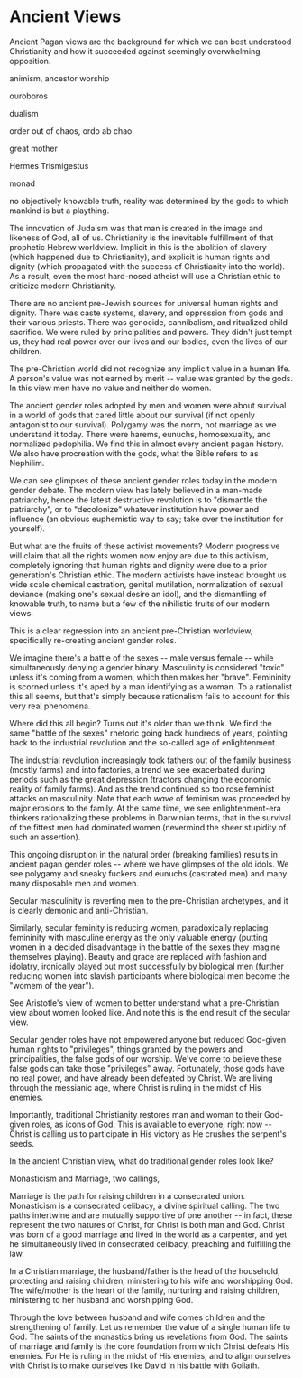 # Ancient Views

<!--
Lord Jesus Christ
 Son of God
 Have mercy on me, a sinner

Lord, grant me wisdom and the articulation of truth
-->

Ancient Pagan views are the background for which we can best understood Christianity and how it succeeded against seemingly overwhelming opposition.

animism, ancestor worship

ouroboros

dualism

order out of chaos, ordo ab chao

great mother

Hermes Trismigestus

monad


no objectively knowable truth, reality was determined by the gods to which mankind is but a plaything.

The innovation of Judaism was that man is created in the image and likeness of God, all of us. 
Christianity is the inevitable fulfillment of that prophetic Hebrew worldview.
Implicit in this is the abolition of slavery (which happened due to Christianity), and explicit is human rights and dignity (which propagated with the success of Christianity into the world).
As a result, even the most hard-nosed atheist will use a Christian ethic to criticize modern Christianity.

There are no ancient pre-Jewish sources for universal human rights and dignity. There was caste systems, slavery, and oppression from gods and their various priests. There was genocide, cannibalism, and ritualized child sacrifice. We were ruled by principalities and powers. They didn't just tempt us, they had real power over our lives and our bodies, even the lives of our children.

The pre-Christian world did not recognize any implicit value in a human life. A person's value was not earned by merit -- value was granted by the gods.
In this view men have no value and neither do women.

The ancient gender roles adopted by men and women were about survival in a world of gods that cared little about our survival (if not openly antagonist to our survival).
Polygamy was the norm, not marriage as we understand it today. There were harems, eunuchs, homosexuality, and normalized pedophilia. We find this in almost every ancient pagan history.
We also have procreation with the gods, what the Bible refers to as Nephilim.

We can see glimpses of these ancient gender roles today in the modern gender debate. 
The modern view has lately believed in a man-made patriarchy, hence the latest destructive revolution is to "dismantle the patriarchy", or to "decolonize" whatever institution have power and influence (an obvious euphemistic way to say; take over the institution for yourself).

But what are the fruits of these activist movements?
Modern progressive will claim that all the rights women now enjoy are due to this activism, completely ignoring that human rights and dignity were due to a prior generation's Christian ethic. 
The modern activists have instead brought us wide scale chemical castration, genital mutilation, normalization of sexual deviance (making one's sexual desire an idol), and the dismantling of knowable truth, to name but a few of the nihilistic fruits of our modern views.

This is a clear regression into an ancient pre-Christian worldview, specifically re-creating ancient gender roles.

We imagine there's a battle of the sexes -- male versus female -- while simultaneously denying a gender binary. Masculinity is considered "toxic" unless it's coming from a women, which then makes her "brave". Femininity is scorned unless it's aped by a man identifying as a woman. To a rationalist this all seems, but that's simply because rationalism fails to account for this very real phenomena.

Where did this all begin? Turns out it's older than we think. We find the same "battle of the sexes" rhetoric going back hundreds of years, pointing back to the industrial revolution and the so-called age of enlightenment.

The industrial revolution increasingly took fathers out of the family business (mostly farms) and into factories, a trend we see exacerbated during periods such as the great depression (tractors changing the economic reality of family farms). And as the trend continued so too rose feminist attacks on masculinity. 
Note that each *wave* of feminism was proceeded by major erosions to the family.
At the same time, we see enlightenment-era thinkers rationalizing these problems in Darwinian terms, that in the survival of the fittest men had dominated women (nevermind the sheer stupidity of such an assertion).

This ongoing disruption in the natural order (breaking families) results in ancient pagan gender roles -- where we have glimpses of the old idols. We see polygamy and sneaky fuckers and eunuchs (castrated men) and many many disposable men and women.


Secular masculinity is reverting men to the pre-Christian archetypes, and it is clearly demonic and anti-Christian.

Similarly, secular feminity is reducing women, paradoxically replacing femininity with masculine energy as the only valuable energy (putting women in a decided disadvantage in the battle of the sexes they imagine themselves playing). Beauty and grace are replaced with fashion and idolatry, ironically played out most successfully by biological men (further reducing women into slavish participants where biological men become the "womem of the year").

See Aristotle's view of women to better understand what a pre-Christian view about women looked like. And note this is the end result of the secular view.


Secular gender roles have not empowered anyone but reduced God-given human rights to "privileges", things granted by the powers and principalities, the false gods of our worship.
We've come to believe these false gods can take those "privileges" away.
Fortunately, those gods have no real power, and have already been defeated by Christ.
We are living through the messianic age, where Christ is ruling in the midst of His enemies.



Importantly, traditional Christianity restores man and woman to their God-given roles, as icons of God.
This is available to everyone, right now -- Christ is calling us to participate in His victory as He crushes the serpent's seeds.

In the ancient Christian view, what do traditional gender roles look like?

Monasticism and Marriage, two callings, 

Marriage is the path for raising children in a consecrated union. 
Monasticism is a consecrated celibacy, a divine spiritual calling. 
The two paths intertwine and are mutually supportive of one another -- in fact, these represent the two natures of Christ, for Christ is both man and God. Christ was born of a good marriage and lived in the world as a carpenter, and yet he simultaneously lived in consecrated celibacy, preaching and fulfilling the law.

In a Christian marriage, 
the husband/father is the head of the household, protecting and raising children, ministering to his wife and worshipping God.
The wife/mother is the heart of the family, nurturing and raising children, ministering to her husband and worshipping God.

Through the love between husband and wife comes children and the strengthening of family.
Let us remember the value of a single human life to God.
The saints of the monastics bring us revelations from God.
The saints of marriage and family is the core foundation from which Christ defeats His enemies.
For He is ruling in the midst of His enemies, and to align ourselves with Christ is to make ourselves like David in his battle with Goliath.























